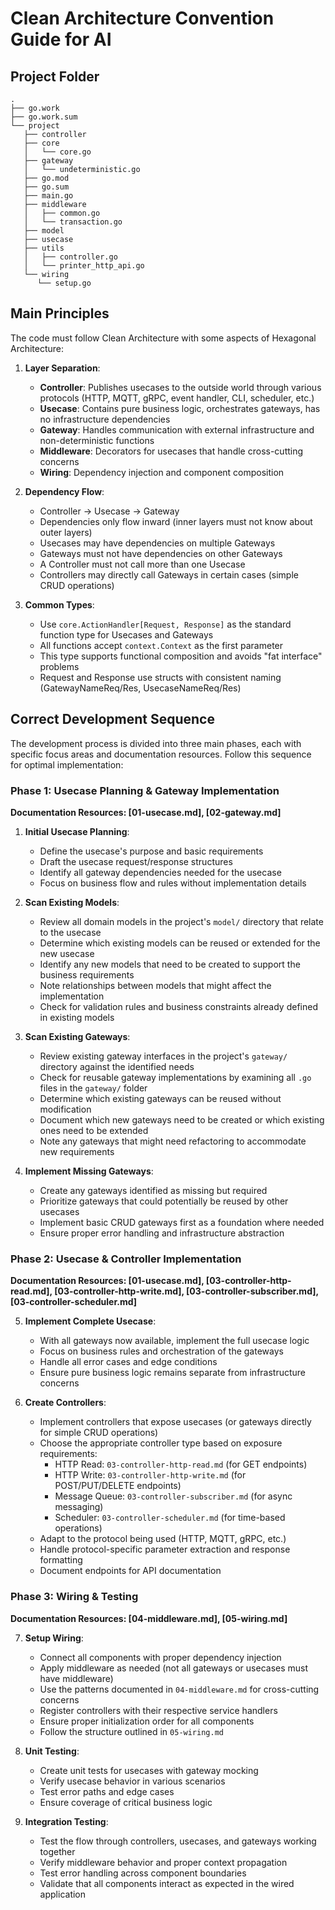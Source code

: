 # Clean Architecture Convention Guide for AI

## Project Folder 

```
.
├── go.work
├── go.work.sum
└── project
   ├── controller
   ├── core
   │   └── core.go
   ├── gateway
   │   └── undeterministic.go
   ├── go.mod
   ├── go.sum
   ├── main.go
   ├── middleware
   │   ├── common.go
   │   └── transaction.go
   ├── model
   ├── usecase
   ├── utils
   │   ├── controller.go
   │   └── printer_http_api.go
   └── wiring
      └── setup.go
```


## Main Principles

The code must follow Clean Architecture with some aspects of Hexagonal Architecture:

1. **Layer Separation**:
   - **Controller**: Publishes usecases to the outside world through various protocols (HTTP, MQTT, gRPC, event handler, CLI, scheduler, etc.)
   - **Usecase**: Contains pure business logic, orchestrates gateways, has no infrastructure dependencies
   - **Gateway**: Handles communication with external infrastructure and non-deterministic functions
   - **Middleware**: Decorators for usecases that handle cross-cutting concerns
   - **Wiring**: Dependency injection and component composition

2. **Dependency Flow**:
   - Controller → Usecase → Gateway
   - Dependencies only flow inward (inner layers must not know about outer layers)
   - Usecases may have dependencies on multiple Gateways
   - Gateways must not have dependencies on other Gateways
   - A Controller must not call more than one Usecase
   - Controllers may directly call Gateways in certain cases (simple CRUD operations)

3. **Common Types**:
   - Use `core.ActionHandler[Request, Response]` as the standard function type for Usecases and Gateways
   - All functions accept `context.Context` as the first parameter
   - This type supports functional composition and avoids "fat interface" problems
   - Request and Response use structs with consistent naming (GatewayNameReq/Res, UsecaseNameReq/Res)

## Correct Development Sequence

The development process is divided into three main phases, each with specific focus areas and documentation resources. Follow this sequence for optimal implementation:

### Phase 1: Usecase Planning & Gateway Implementation
**Documentation Resources: [01-usecase.md], [02-gateway.md]**

1. **Initial Usecase Planning**:
   - Define the usecase's purpose and basic requirements
   - Draft the usecase request/response structures
   - Identify all gateway dependencies needed for the usecase
   - Focus on business flow and rules without implementation details

2. **Scan Existing Models**:
   - Review all domain models in the project's `model/` directory that relate to the usecase
   - Determine which existing models can be reused or extended for the new usecase
   - Identify any new models that need to be created to support the business requirements
   - Note relationships between models that might affect the implementation
   - Check for validation rules and business constraints already defined in existing models

3. **Scan Existing Gateways**:
   - Review existing gateway interfaces in the project's `gateway/` directory against the identified needs
   - Check for reusable gateway implementations by examining all `.go` files in the `gateway/` folder
   - Determine which existing gateways can be reused without modification
   - Document which new gateways need to be created or which existing ones need to be extended
   - Note any gateways that might need refactoring to accommodate new requirements

4. **Implement Missing Gateways**:
   - Create any gateways identified as missing but required
   - Prioritize gateways that could potentially be reused by other usecases
   - Implement basic CRUD gateways first as a foundation where needed
   - Ensure proper error handling and infrastructure abstraction

### Phase 2: Usecase & Controller Implementation
**Documentation Resources: [01-usecase.md], [03-controller-http-read.md], [03-controller-http-write.md], [03-controller-subscriber.md], [03-controller-scheduler.md]**

5. **Implement Complete Usecase**:
   - With all gateways now available, implement the full usecase logic
   - Focus on business rules and orchestration of the gateways
   - Handle all error cases and edge conditions
   - Ensure pure business logic remains separate from infrastructure concerns

6. **Create Controllers**:
   - Implement controllers that expose usecases (or gateways directly for simple CRUD operations)
   - Choose the appropriate controller type based on exposure requirements:
     - HTTP Read: `03-controller-http-read.md` (for GET endpoints)
     - HTTP Write: `03-controller-http-write.md` (for POST/PUT/DELETE endpoints)
     - Message Queue: `03-controller-subscriber.md` (for async messaging)
     - Scheduler: `03-controller-scheduler.md` (for time-based operations)
   - Adapt to the protocol being used (HTTP, MQTT, gRPC, etc.)
   - Handle protocol-specific parameter extraction and response formatting
   - Document endpoints for API documentation

### Phase 3: Wiring & Testing
**Documentation Resources: [04-middleware.md], [05-wiring.md]**

7. **Setup Wiring**:
   - Connect all components with proper dependency injection
   - Apply middleware as needed (not all gateways or usecases must have middleware)
   - Use the patterns documented in `04-middleware.md` for cross-cutting concerns
   - Register controllers with their respective service handlers
   - Ensure proper initialization order for all components
   - Follow the structure outlined in `05-wiring.md`

8. **Unit Testing**:
   - Create unit tests for usecases with gateway mocking
   - Verify usecase behavior in various scenarios
   - Test error paths and edge cases
   - Ensure coverage of critical business logic

9. **Integration Testing**:
   - Test the flow through controllers, usecases, and gateways working together
   - Verify middleware behavior and proper context propagation
   - Test error handling across component boundaries
   - Validate that all components interact as expected in the wired application